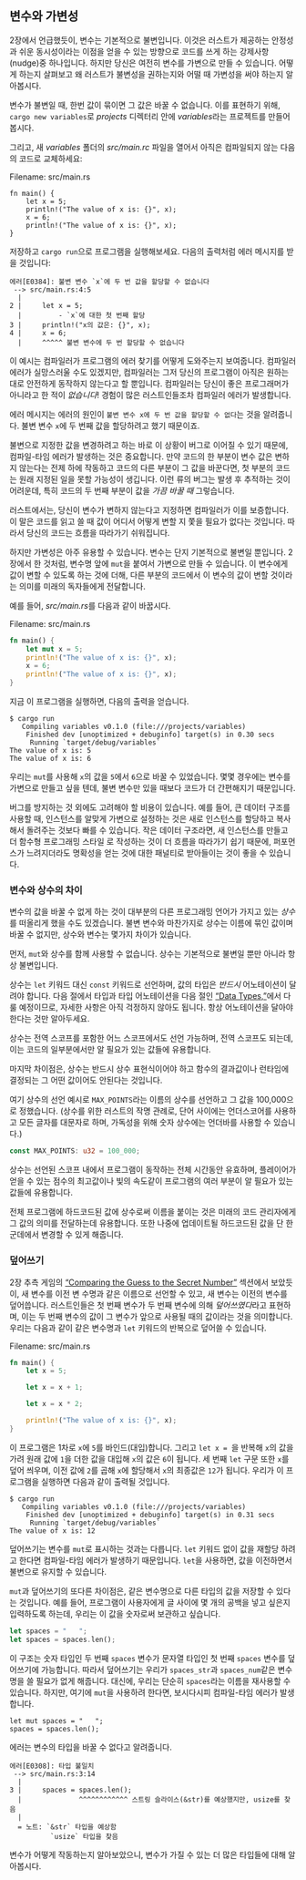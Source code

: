 ## 변수와 가변성

2장에서 언급했듯이, 변수는 기본적으로 불변입니다. 이것은
러스트가 제공하는 안정성과 쉬운 동시성이라는 이점을 얻을 수 있는 방향으로 코드를
쓰게 하는 강제사항(nudge)중 하나입니다. 하지만 당신은 여전히
변수를 가변으로 만들 수 있습니다. 어떻게 하는지 살펴보고 왜
러스트가 불변성을 권하는지와 어떨 때 가변성을 써야 하는지
알아봅시다.

변수가 불변일 때, 한번 값이 묶이면 그 값은 바꿀 수
없습니다. 이를 표현하기 위해, `cargo new variables`로
*projects* 디렉터리 안에 *variables*라는 프로젝트를 만들어 봅시다.

그리고, 새 *variables* 폴더의 *src/main.rc* 파일을 열어서
아직은 컴파일되지 않는 다음의 코드로 교체하세요:

<span class="filename">Filename: src/main.rs</span>

```rust,ignore,does_not_compile
fn main() {
    let x = 5;
    println!("The value of x is: {}", x);
    x = 6;
    println!("The value of x is: {}", x);
}
```

저장하고 `cargo run`으로 프로그램을 실행해보세요. 다음의 출력처럼
에러 메시지를 받을 것입니다:

```text
에러[E0384]: 불변 변수 `x`에 두 번 값을 할당할 수 없습니다
 --> src/main.rs:4:5
  |
2 |     let x = 5;
  |         - `x`에 대한 첫 번째 할당
3 |     println!("x의 값은: {}", x);
4 |     x = 6;
  |     ^^^^^ 불변 변수에 두 번 할당할 수 없습니다
```

이 예시는 컴파일러가 프로그램의 에러 찾기를 어떻게 도와주는지 보여줍니다.
컴파일러 에러가 실망스러울 수도 있겠지만, 컴파일러는 그저 당신의 프로그램이 아직은 
원하는 대로 안전하게 동작하지 않는다고 할 뿐입니다. 컴파일러는 당신이 좋은 프로그래머가
아니라고 한 적이 *없습니다*! 경험이 많은 러스트인들조차 컴파일러 에러가 발생합니다.

에러 메시지는 에러의 원인이 `불변 변수 x에
두 번 값을 할당할 수 없다`는 것을 알려줍니다. 불변 변수 `x`에 두 번째 값을 할당하려고
했기 때문이죠.

불변으로 지정한 값을 변경하려고 하는
바로 이 상황이 버그로 이어질 수 있기 때문에,
컴파일-타임 에러가 발생하는 것은 중요합니다. 만약 코드의 한 부분이 변수 값은 변하지 않는다는
전제 하에 작동하고 코드의 다른 부분이 그 값을 바꾼다면, 첫
부분의 코드는 원래 지정된 일을 못할 가능성이 생깁니다.
이런 류의 버그는 발생 후 추적하는 것이 어려운데,
특히 코드의 두 번째 부분이 값을 *가끔 바꿀 때* 그렇습니다.

러스트에서는, 당신이 변수가 변하지 않는다고 지정하면
컴파일러가 이를 보증합니다. 이 말은 코드를 읽고 쓸 때 값이 어디서 어떻게 변할 지
쫓을 필요가 없다는 것입니다. 따라서 당신의 코드는
흐름을 따라가기 쉬워집니다.

하지만 가변성은 아주 유용할 수 있습니다. 변수는 단지 기본적으로 불변일 뿐입니다.
2장에서 한 것처럼, 변수명 앞에 `mut`을 붙여서 가변으로
만들 수 있습니다. 이 변수에게 값이 변할 수 있도록 하는 것에 더해,
다른 부분의 코드에서 이 변수의 값이 변할 것이라는
의미를 미래의 독자들에게 전달합니다.

예를 들어, *src/main.rs*를 다음과 같이 바꿉시다.

<span class="filename">Filename: src/main.rs</span>

```rust
fn main() {
    let mut x = 5;
    println!("The value of x is: {}", x);
    x = 6;
    println!("The value of x is: {}", x);
}
```

지금 이 프로그램을 실행하면, 다음의 출력을 얻습니다.

```text
$ cargo run
   Compiling variables v0.1.0 (file:///projects/variables)
    Finished dev [unoptimized + debuginfo] target(s) in 0.30 secs
     Running `target/debug/variables`
The value of x is: 5
The value of x is: 6
```

우리는 `mut`를 사용해 `x`의 값을 `5`에서 `6`으로 바꿀 수
있었습니다. 몇몇 경우에는 변수를 가변으로 만들고 싶을 텐데,
불변 변수만 있을 때보다 코드가 더 간편해지기 때문입니다.

버그를 방지하는 것 외에도 고려해야 할 비용이
있습니다. 예를 들어, 큰 데이터 구조를 사용할 때, 인스턴스를 알맞게 가변으로 설정하는 것은 
새로 인스턴스를 할당하고 복사해서 돌려주는 것보다 빠를 수
있습니다. 작은 데이터 구조라면, 새 인스턴스를 만들고 더 함수형 프로그래밍 스타일
로 작성하는 것이 더 흐름을 따라가기 쉽기 때문에, 퍼포먼스가
느려지더라도 명확성을 얻는 것에 대한 패널티로 받아들이는 것이 좋을 수 있습니다.

### 변수와 상수의 차이

변수의 값을 바꿀 수 없게 하는 것이 대부분의 다른 프로그래밍 언어가 가지고
있는 *상수*를 떠올리게 했을 수도 있겠습니다. 불변 변수와
마찬가지로 상수는 이름에 묶인 값이며
바꿀 수 없지만, 상수와 변수는 몇가지 차이가
있습니다.

먼저, `mut`와 상수를 함께 사용할 수 없습니다. 
상수는 기본적으로 불변일 뿐만 아니라 항상 불변입니다.

상수는 `let` 키워드 대신 `const` 키워드로 선언하며,
값의 타입은 *반드시* 어노테이션이 달려야 합니다. 다음 절에서 타입과 타입 
어노테이션을 다음 절인 [“Data Types,”][data-types]<!-- ignore -->에서 다룰 예정이므로,
자세한 사항은 아직 걱정하지 않아도 됩니다. 항상 어노테이션을
달아야 한다는 것만 알아두세요.

상수는 전역 스코프를 포함한 어느 스코프에서도 선언 가능하며, 전역 스코프도 되는데,
이는 코드의 일부분에서만 알 필요가 있는 값들에 유용합니다.

마지막 차이점은, 상수는 반드시 상수 표현식이어야 하고
함수의 결과값이나 런타임에 결정되는 그 어떤 값이어도
안된다는 것입니다.

여기 상수의 선언 예시로 `MAX_POINTS`라는 이름의
상수를 선언하고 그 값을 100,000으로 정했습니다. (상수를 위한 러스트의 작명 관례로,
단어 사이에는 언더스코어를 사용하고 모든 글자를 대문자로 하며,
가독성을 위해 숫자 상수에는 언더바를 사용할 수 있습니다.)

```rust
const MAX_POINTS: u32 = 100_000;
```

상수는 선언된 스코프 내에서 프로그램이 동작하는 전체
시간동안 유효하며, 플레이어가 얻을 수 있는
점수의 최고값이나 빛의 속도같이
프로그램의 여러 부분이
알 필요가 있는 값들에 유용합니다.

전체 프로그램에 하드코드된 값에 상수로써 이름을 붙이는 것은
미래의 코드 관리자에게 그 값의 의미를 전달하는데 유용합니다.
또한 나중에 업데이트될 하드코드된 값을
단 한 군데에서 변경할 수 있게 해줍니다.

### 덮어쓰기

2장 추측 게임의 [“Comparing the Guess to the Secret
Number”][comparing-the-guess-to-the-secret-number]<!-- 
ignore --> 섹션에서 보았듯이, 새 변수를 이전 변
수명과 같은 이름으로 선언할 수 있고, 새 변수는 이전의 변수를 덮어씁니다.
러스트인들은 첫 번째 변수가 두 번째 변수에 의해 *덮어쓰였다*라고 표현하며,
이는 두 번째 변수의 값이 그 변수가 앞으로 사용될 때의
값이라는 것을 의미합니다. 우리는 다음과 같이 같은 변수명과 `let` 키워드의
반복으로 덮어쓸 수 있습니다.

<span class="filename">Filename: src/main.rs</span>

```rust
fn main() {
    let x = 5;

    let x = x + 1;

    let x = x * 2;

    println!("The value of x is: {}", x);
}
```

이 프로그램은 1차로 `x`에 `5`를 바인드(대입)합니다. 그리고 `let x = `을 반복해 `x`의 값을 가려
원래 값에 `1`을 더한 값을 대입해 `x`의 값은 `6`이 됩니다.
세 번째 `let` 구문 또한 `x`를 덮어 씌우며,
이전 값에 `2`를 곱해 `x`에 할당해서 `x`의 최종값은 `12`가 됩니다. 우리가 이 프로그램을 실행하면
다음과 같이 출력될 것입니다.

```text
$ cargo run
   Compiling variables v0.1.0 (file:///projects/variables)
    Finished dev [unoptimized + debuginfo] target(s) in 0.31 secs
     Running `target/debug/variables`
The value of x is: 12
```

덮어쓰기는 변수를 `mut`로 표시하는 것과는 다릅니다.
`let` 키워드 없이 값을 재할당 하려고 한다면
컴파일-타임 에러가 발생하기 때문입니다.
`let`을 사용하면, 값을 이전하면서 불변으로
유지할 수 있습니다.

`mut`과 덮어쓰기의 또다른 차이점은,
같은 변수명으로 다른 타입의 값을 저장할 수 있다는 것입니다.
예를 들어, 프로그램이 사용자에게 글 사이에
몇 개의 공백을 넣고 싶은지 입력하도록 하는데,
우리는 이 값을 숫자로써 보관하고 싶습니다.

```rust
let spaces = "   ";
let spaces = spaces.len();
```

이 구조는 숫자 타입인 두 번째 `spaces` 변수가 문자열 타입인
첫 번째 `spaces` 변수를 덮어쓰기에 가능합니다.
따라서 덮어쓰기는 우리가 `spaces_str`과 `spaces_num`같은
변수명을 쓸 필요가 없게 해줍니다.
대신에, 우리는 단순히 `spaces`라는 이름을 재사용할 수 있습니다.
하지만, 여기에 `mut`을 사용하려 한다면, 보시다시피 컴파일-타임 에러가 발생합니다.

```rust,ignore,does_not_compile
let mut spaces = "   ";
spaces = spaces.len();
```

에러는 변수의 타입을 바꿀 수 없다고 알려줍니다.

```text
에러[E0308]: 타입 불일치
 --> src/main.rs:3:14
  |
3 |     spaces = spaces.len();
  |              ^^^^^^^^^^^^ 스트링 슬라이스(&str)를 예상했지만, usize를 찾음
  |
  = 노트: `&str` 타입을 예상함
          `usize` 타입을 찾음
```

변수가 어떻게 작동하는지 알아보았으니, 변수가 가질 수 있는 더 많은
타입들에 대해 알아봅시다.

[comparing-the-guess-to-the-secret-number]:
ch02-00-guessing-game-tutorial.html#comparing-the-guess-to-the-secret-number
[data-types]: ch03-02-data-types.html#data-types
